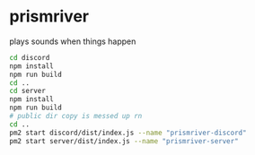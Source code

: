 # prismriver
plays sounds when things happen

```sh
cd discord
npm install
npm run build
cd ..
cd server
npm install
npm run build
# public dir copy is messed up rn
cd ..
pm2 start discord/dist/index.js --name "prismriver-discord" 
pm2 start server/dist/index.js --name "prismriver-server" 
```
